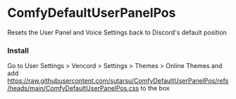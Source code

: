 # ComfyDefaultUserPanelPos
Resets the User Panel and Voice Settings back to Discord's default position

### Install
Go to User Settings > Vencord > Settings > Themes > Online Themes and add https://raw.githubusercontent.com/sutarsu/ComfyDefaultUserPanelPos/refs/heads/main/ComfyDefaultUserPanelPos.css to the box

